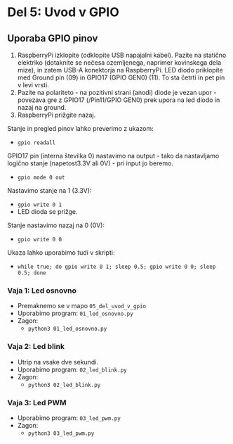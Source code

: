 # Del 5: Uvod v GPIO

## Uporaba GPIO pinov
1. RaspberryPi izklopite (odklopite USB napajalni kabel). Pazite na statično elektriko (dotaknite se nečesa ozemljenega, naprimer kovinskega dela mize), in zatem USB-A konektorja na RaspberryPi. LED diodo priklopite med Ground pin (09) in GPIO17 (GPIO GEN0) (11). To sta četrti in pet pin v levi vrsti.
2. Pazite na polariteto - na pozitivni strani (anodi) diode je vezan upor - povezava gre z GPIO17 (/Pin11/GPIO GEN0) prek upora na led diodo in nazaj na ground.
3. RaspberryPi prižgite nazaj.

Stanje in pregled pinov lahko preverimo z ukazom:
- `gpio readall`

GPIO17 pin (interna številka 0) nastavimo na output - tako da nastavljamo logično stanje (napetost3.3V ali 0V) - pri input jo beremo.
- `gpio mode 0 out`

Nastavimo stanje na 1 (3.3V):
- `gpio write 0 1`
- LED dioda se prižge.

Stanje nastavimo nazaj na 0 (0V):
- `gpio write 0 0`

Ukaza lahko uporabimo tudi v skripti:
- `while true; do gpio write 0 1; sleep 0.5; gpio write 0 0; sleep 0.5; done`


### Vaja 1: Led osnovno
- Premaknemo se v mapo `05_del_uvod_v_gpio`
- Uporabimo program: `01_led_osnovno.py`
- Zagon:
    - `python3 01_led_osnovno.py`

### Vaja 2: Led blink
- Utrip na vsake dve sekundi.
- Uporabimo program: `02_led_blink.py`
- Zagon:
    - `python3 02_led_blink.py`

### Vaja 3: Led PWM
- Uporabimo program: `03_led_pwm.py`
- Zagon:
    - `python3 03_led_pwm.py`
